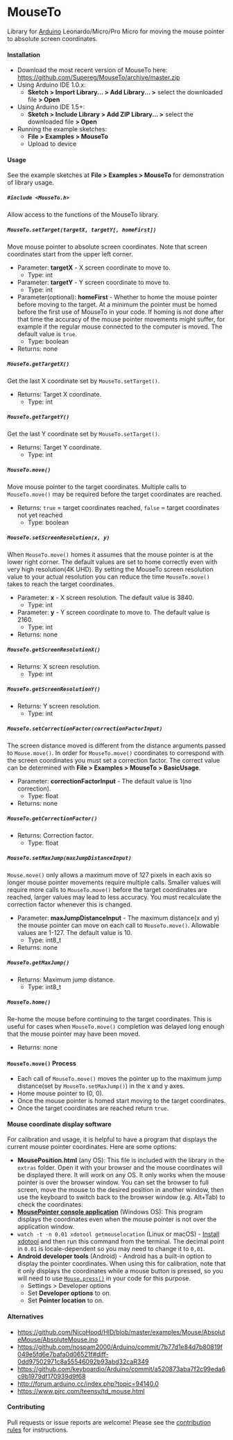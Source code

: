 MouseTo
==========
Library for [Arduino](https://arduino.cc) Leonardo/Micro/Pro Micro for moving the mouse pointer to absolute screen coordinates.


#### Installation
- Download the most recent version of MouseTo here: https://github.com/Supereg/MouseTo/archive/master.zip
- Using Arduino IDE 1.0.x:
  - **Sketch > Import Library... > Add Library... >** select the downloaded file **> Open**
- Using Arduino IDE 1.5+:
  - **Sketch > Include Library > Add ZIP Library... >** select the downloaded file **> Open**
- Running the example sketches:
  - **File > Examples > MouseTo**
  - Upload to device


#### Usage
See the example sketches at **File > Examples > MouseTo** for demonstration of library usage.

##### `#include <MouseTo.h>`
Allow access to the functions of the MouseTo library.

##### `MouseTo.setTarget(targetX, targetY[, homeFirst])`
Move mouse pointer to absolute screen coordinates. Note that screen coordinates start from the upper left corner.
- Parameter: **targetX** - X screen coordinate to move to.
  - Type: int
- Parameter: **targetY** - Y screen coordinate to move to.
  - Type: int
- Parameter(optional): **homeFirst** - Whether to home the mouse pointer before moving to the target. At a minimum the pointer must be homed before the first use of MouseTo in your code. If homing is not done after that time the accuracy of the mouse pointer movements might suffer, for example if the regular mouse connected to the computer is moved. The default value is `true`.
  - Type: boolean
- Returns: none

##### `MouseTo.getTargetX()`
Get the last X coordinate set by `MouseTo.setTarget()`.
- Returns: Target X coordinate.
  - Type: int

##### `MouseTo.getTargetY()`
Get the last Y coordinate set by `MouseTo.setTarget()`.
- Returns: Target Y coordinate.
  - Type: int

##### `MouseTo.move()`
Move mouse pointer to the target coordinates. Multiple calls to `MouseTo.move()` may be required before the target coordinates are reached.
- Returns: `true` = target coordinates reached, `false` = target coordinates not yet reached
  - Type: boolean

##### `MouseTo.setScreenResolution(x, y)`
When `MouseTo.move()` homes it assumes that the mouse pointer is at the lower right corner. The default values are set to home correctly even with very high resolution(4K UHD). By setting the MouseTo screen resolution value to your actual resolution you can reduce the time `MouseTo.move()` takes to reach the target coordinates.
- Parameter: **x** - X screen resolution. The default value is 3840.
  - Type: int
- Parameter: **y** - Y screen coordinate to move to. The default value is 2160.
  - Type: int
- Returns: none

##### `MouseTo.getScreenResolutionX()`
- Returns: X screen resolution.
  - Type: int

##### `MouseTo.getScreenResolutionY()`
- Returns: Y screen resolution.
  - Type: int

##### `MouseTo.setCorrectionFactor(correctionFactorInput)`
The screen distance moved is different from the distance arguments passed to `Mouse.move()`. In order for `MouseTo.move()` coordinates to correspond with the screen coordinates you must set a correction factor. The correct value can be determined with **File > Examples > MouseTo > BasicUsage**.
- Parameter: **correctionFactorInput** - The default value is 1(no correction).
  - Type: float
- Returns: none

##### `MouseTo.getCorrectionFactor()`
- Returns: Correction factor.
  - Type: float

##### `MouseTo.setMaxJump(maxJumpDistanceInput)`
`Mouse.move()` only allows a maximum move of 127 pixels in each axis so longer mouse pointer movements require multiple calls. Smaller values will require more calls to `MouseTo.move()` before the target coordinates are reached, larger values may lead to less accuracy. You must recalculate the correction factor whenever this is changed.
- Parameter: **maxJumpDistanceInput** - The maximum distance(x and y) the mouse pointer can move on each call to `MouseTo.move()`. Allowable values are 1-127. The default value is 10.
  - Type: int8_t
- Returns: none

##### `MouseTo.getMaxJump()`
- Returns: Maximum jump distance.
  - Type: int8_t

##### `MouseTo.home()`
Re-home the mouse before continuing to the target coordinates. This is useful for cases when `MouseTo.move()` completion was delayed long enough that the mouse pointer may have been moved.
- Returns: none


#### `MouseTo.move()` Process
- Each call of `MouseTo.move()` moves the pointer up to the maximum jump distance(set by `MouseTo.setMaxJump()`) in the x and y axes.
- Home mouse pointer to (0, 0).
- Once the mouse pointer is homed start moving to the target coordinates.
- Once the target coordinates are reached return `true`.


#### Mouse coordinate display software
For calibration and usage, it is helpful to have a program that displays the current mouse pointer coordinates. Here are some options:
- **MousePosition.html** (any OS): This file is included with the library in the `extras` folder. Open it with your browser and the mouse coordinates will be displayed there. It will work on any OS. It only works when the mouse pointer is over the browser window. You can set the browser to full screen, move the mouse to the desired position in another window, then use the keyboard to switch back to the browser window (e.g. Alt+Tab) to check the coordinates.
- **[MousePointer console application](https://github.com/tttapa/MousePointer)** (Windows OS): This program displays the coordinates even when the mouse pointer is not over the application window.
- `watch -t -n 0.01 xdotool getmouselocation` (Linux or macOS) - [Install xdotool](https://www.semicomplete.com/projects/xdotool/#installing) and then run this command from the terminal. The decimal point in `0.01` is locale-dependent so you may need to change it to `0,01`.
- **Android developer tools** (Android) - Android has a built-in option to display the pointer coordinates. When using this for calibration, note that it only displays the coordinates while a mouse button is pressed, so you will need to use [`Mouse.press()`](https://www.arduino.cc/reference/en/language/functions/usb/mouse/mousepress/) in your code for this purpose.
  - Settings > Developer options
  - Set **Developer options** to on.
  - Set **Pointer location** to on.


#### Alternatives
- https://github.com/NicoHood/HID/blob/master/examples/Mouse/AbsoluteMouse/AbsoluteMouse.ino
- https://github.com/nospam2000/Arduino/commit/7b77d1e84d7b80819f049e5fd6e7bafa0d06521f#diff-0dd97502971c8a55546092b93abd32caR349
- https://github.com/keyboardio/Arduino/commit/a520873aba7f2c99eda6c9b1979df170939d9f68
- http://forum.arduino.cc/index.php?topic=94140.0
- https://www.pjrc.com/teensy/td_mouse.html


#### Contributing
Pull requests or issue reports are welcome! Please see the [contribution rules](https://github.com/per1234/MouseTo/blob/master/CONTRIBUTING.md) for instructions.
